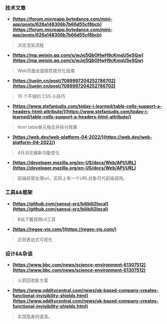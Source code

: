 ### 技术文章
+ **[https://forum.microapp.bytedance.com/mini-app/posts/626a148306b7b66d55cf8bcb](https://forum.microapp.bytedance.com/mini-app/posts/626a148306b7b66d55cf8bcb)**
> 浏览渲染流程
+ **[https://mp.weixin.qq.com/s/wJxj5QbOHwH9cKmqU5eSQw](https://mp.weixin.qq.com/s/wJxj5QbOHwH9cKmqU5eSQw)**
> Web页面全链路性能优化指南
+ **[https://juejin.cn/post/7089997204252786702](https://juejin.cn/post/7089997204252786702)**
> 10 个不错的 CSS 小技巧
+ **[https://www.stefanjudis.com/today-i-learned/table-cells-support-a-headers-html-attribute/](https://www.stefanjudis.com/today-i-learned/table-cells-support-a-headers-html-attribute/)**
> html table单元格合并拆分效果
+ **[https://web.dev/web-platform-04-2022/](https://web.dev/web-platform-04-2022/)**
> 4月浏览器新功能变化
+ **[https://developer.mozilla.org/en-US/docs/Web/API/URL](https://developer.mozilla.org/en-US/docs/Web/API/URL)**
> 前端经常处理url，实际上有一个URL对象可代前端调用。
### 工具&&框架
+ **[https://github.com/sansui-orz/bilibili2local](https://github.com/sansui-orz/bilibili2local)**
> B站下戴视频cli工具
+ **[https://regex-vis.com/](https://regex-vis.com/)**
> 正则表达式可视化
### 设计&&杂谈
+ **[https://www.bbc.com/news/science-environment-61307512](https://www.bbc.com/news/science-environment-61307512)**
> 火箭回收新方案
+ **[https://www.odditycentral.com/news/uk-based-company-creates-functional-invisibility-shields.html](https://www.odditycentral.com/news/uk-based-company-creates-functional-invisibility-shields.html)**
> 实现隐身的道具。




